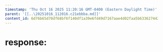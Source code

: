 ```yaml
---
timestamp: 'Thu Oct 16 2025 11:20:16 GMT-0400 (Eastern Daylight Time)'
parent: '[[..\20251016_112016.c21ebbba.md]]'
content_id: 6d76b65d70df68bf6f140df1a39e6fd49d7167aae4d02faa5b63362744266256
---
```


# response:
